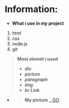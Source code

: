 # Information:
* **What i use in my project**
1. html
2. css
3. node.js
4. git 
> **Most elemet i used**
> - ***div***
> - ***picture*** 
> - ***paragraph*** 
> - ***img*** 
> - ***br*** 
**Link**
* > **My picture** **_**[ GO](https://https://www.figma.com/design/oWun2mjBBfpqafFN1Ag04a/MUNCIM.RO?node-id=1-439&t=Ne89FNdRz2dTW5l2-0).
